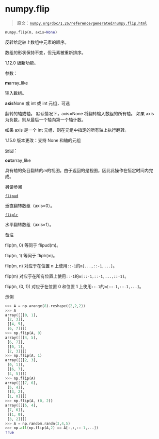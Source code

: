 # numpy.flip

> 原文：[`numpy.org/doc/1.26/reference/generated/numpy.flip.html`](https://numpy.org/doc/1.26/reference/generated/numpy.flip.html)

```py
numpy.flip(m, axis=None)
```

反转给定轴上数组中元素的顺序。

数组的形状保持不变，但元素被重新排序。

1.12.0 版新功能。

参数：

**m**array_like

输入数组。

**axis**None 或 int 或 int 元组，可选

翻转的轴或轴。 默认情况下，axis=None 将翻转输入数组的所有轴。 如果 axis 为负数，则从最后一个轴向第一个轴计数。

如果 axis 是一个 int 元组，则在元组中指定的所有轴上执行翻转。

1.15.0 版本更改：支持 None 和轴的元组

返回：

**out**array_like

具有轴的条目翻转的*m*的视图。由于返回的是视图，因此此操作在恒定时间内完成。

另请参阅

[`flipud`](https://numpy.org/doc/1.26/reference/generated/numpy.flipud.html#numpy.flipud "numpy.flipud")

垂直翻转数组（axis=0）。

[`fliplr`](https://numpy.org/doc/1.26/reference/generated/numpy.fliplr.html#numpy.fliplr "numpy.fliplr")

水平翻转数组（axis=1）。

备注

flip(m, 0) 等同于 flipud(m)。

flip(m, 1) 等同于 fliplr(m)。

flip(m, n) 对应于在位置 n 上使用`::-1`的`m[...,::-1,...]`。

flip(m) 对应于在所有位置上使用`::-1`的`m[::-1,::-1,...,::-1]`。

flip(m, (0, 1)) 对应于在位置 0 和位置 1 上使用`::-1`的`m[::-1,::-1,...]`。

示例

```py
>>> A = np.arange(8).reshape((2,2,2))
>>> A
array([[[0, 1],
 [2, 3]],
 [[4, 5],
 [6, 7]]])
>>> np.flip(A, 0)
array([[[4, 5],
 [6, 7]],
 [[0, 1],
 [2, 3]]])
>>> np.flip(A, 1)
array([[[2, 3],
 [0, 1]],
 [[6, 7],
 [4, 5]]])
>>> np.flip(A)
array([[[7, 6],
 [5, 4]],
 [[3, 2],
 [1, 0]]])
>>> np.flip(A, (0, 2))
array([[[5, 4],
 [7, 6]],
 [[1, 0],
 [3, 2]]])
>>> A = np.random.randn(3,4,5)
>>> np.all(np.flip(A,2) == A[:,:,::-1,...])
True 
```
